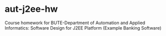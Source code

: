 aut-j2ee-hw
===========

Course homework for BUTE-Department of Automation and Applied Informatics: Software Design for J2EE Platform
(Example Banking Software)
